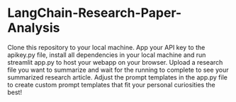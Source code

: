 # LangChain-Research-Paper-Analysis

Clone this repository to your local machine. App your API key to the apikey.py file, install all dependencies in your local machine and run streamlit app.py to host your webapp on your browser. Upload a research file you want to summarize and wait for the running to complete to see your summarized research article. Adjust the prompt templates in the app.py file to create custom prompt templates that fit your personal curiosities the best!
